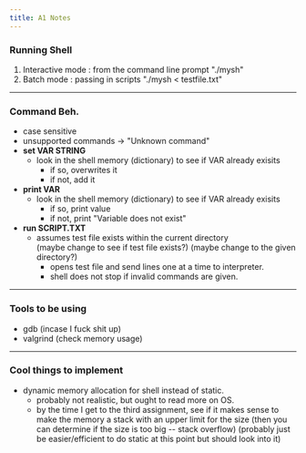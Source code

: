 ```yaml
---
title: A1 Notes
---
```


### Running Shell

1. Interactive mode : from the command line prompt "./mysh"
2. Batch mode : passing in scripts "./mysh < testfile.txt"

---

### Command Beh.

- case sensitive
- unsupported commands -> "Unknown command"
- __set VAR STRING__
    - look in the shell memory (dictionary) to see if VAR already exisits
        - if so, overwrites it
        - if not, add it
- __print VAR__
    - look in the shell memory (dictionary) to see if VAR already exisits
        - if so, print value
        - if not, print "Variable does not exist"
- __run SCRIPT.TXT__
    - assumes test file exists within the current directory     
        (maybe change to see if test file exists?)
        (maybe change to the given directory?)
        - opens test file and send lines one at a time to interpreter.
        - shell does not stop if invalid commands are given.

---

### Tools to be using
- gdb (incase I fuck shit up)
- valgrind (check memory usage)

---

### Cool things to implement
- dynamic memory allocation for shell instead of static.
    - probably not realistic, but ought to read more on OS.
    - by the time I get to the third assignment, see if it makes sense to make
        the memory a stack with an upper limit for the size 
        (then you can determine if the size is too big -- stack overflow)
        (probably just be easier/efficient to do static at this point but 
            should look into it)




